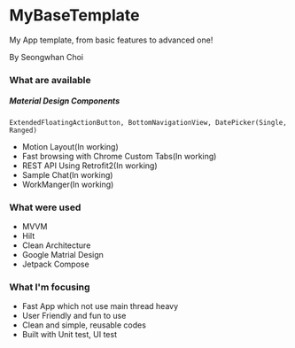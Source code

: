 # MyBaseTemplate

My App template, from basic features to advanced one!

By Seongwhan Choi

### What are available
##### Material Design Components
	ExtendedFloatingActionButton, BottomNavigationView, DatePicker(Single, Ranged)

- Motion Layout(In working)
- Fast browsing with Chrome Custom Tabs(In working)
- REST API Using Retrofit2(In working)
- Sample Chat(In working)
- WorkManger(In working)

### What were used

- MVVM
- Hilt
- Clean Architecture
- Google Matrial Design
- Jetpack Compose

### What I'm focusing

- Fast App which not use main thread heavy
- User Friendly and fun to use
- Clean and simple, reusable codes
- Built with Unit test, UI test
